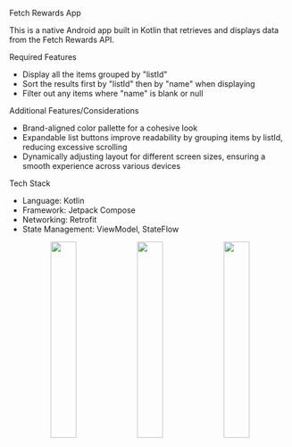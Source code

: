 Fetch Rewards App

This is a native Android app built in Kotlin that retrieves and displays data from the Fetch Rewards API.

Required Features
- Display all the items grouped by "listId"
- Sort the results first by "listId" then by "name" when displaying
- Filter out any items where "name" is blank or null

Additional Features/Considerations
- Brand-aligned color pallette for a cohesive look
- Expandable list buttons improve readability by grouping items by listId, reducing excessive scrolling
- Dynamically adjusting layout for different screen sizes, ensuring a smooth experience across various devices

Tech Stack
- Language: Kotlin
- Framework: Jetpack Compose
- Networking: Retrofit
- State Management: ViewModel, StateFlow

<p align="center">
    <img src="https://github.com/user-attachments/assets/cbe36fc3-9e03-4c51-b52c-53dcd6d8d2a4" width="30%" />
    <img src="https://github.com/user-attachments/assets/b13ab2c6-358e-4b99-a543-af19da7ff374" width="30%" />
    <img src="https://github.com/user-attachments/assets/bd20a6f3-6766-4ceb-a7b3-edbc827e3624" width="30%" />
</p>
